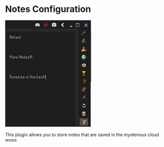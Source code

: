 # Notes Configuration

![](img/notes/notes_panel.png)

This plugin allows you to store notes that are saved in the mysterious cloud wooo.
